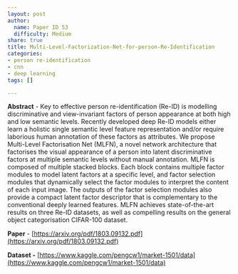 ```yaml
---
layout: post
author:
  name: Paper ID 53
  difficulty: Medium
share: true
title: Multi-Level-Factorization-Net-for-person-Re-Identification
categories:
- person re-identification
- cnn
- deep learning
tags: []

---
```

**Abstract** - Key to effective person re-identification (Re-ID) is modelling discriminative and view-invariant factors of person appearance at both high and low semantic levels. Recently developed deep Re-ID models either learn a holistic single semantic level feature representation and/or require laborious human annotation of these factors as attributes. We propose Multi-Level Factorisation Net (MLFN), a novel network architecture that factorises the visual appearance of a person into latent discriminative factors at multiple semantic levels without manual annotation. MLFN is composed of multiple stacked blocks. Each block contains multiple factor modules to model latent factors at a specific level, and factor selection modules that dynamically select the factor modules to interpret the content of each input image. The outputs of the factor selection modules also provide a compact latent factor descriptor that is complementary to the conventional deeply learned features. MLFN achieves state-of-the-art results on three Re-ID datasets, as well as compelling results on the general object categorisation CIFAR-100 dataset.

**Paper** - [https://arxiv.org/pdf/1803.09132.pdf](https://arxiv.org/pdf/1803.09132.pdf)

**Dataset -** [https://www.kaggle.com/pengcw1/market-1501/data](https://www.kaggle.com/pengcw1/market-1501/data)
    